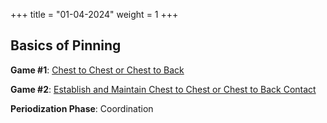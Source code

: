 +++
title = "01-04-2024"
weight = 1
+++

## Basics of Pinning 

**Game #1**: [Chest to Chest or Chest to Back](/games/pinning/chest_to_chest_chest_to_back)

**Game #2**: [Establish and Maintain Chest to Chest or Chest to Back Contact](/games/pinning/initiating_maintaining_chest_to_back_contact)

**Periodization Phase**: Coordination 